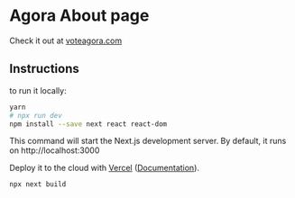 # Agora About page
Check it out at [voteagora.com](https://www.voteagora.com/)

## Instructions

to run it locally:

```bash
yarn
# npx run dev
npm install --save next react react-dom
```

This command will start the Next.js development server. By default, it runs on http://localhost:3000

Deploy it to the cloud with [Vercel](https://vercel.com/new?utm_source=github&utm_medium=readme&utm_campaign=next-example) ([Documentation](https://nextjs.org/docs/deployment)).

```bash
npx next build
```

